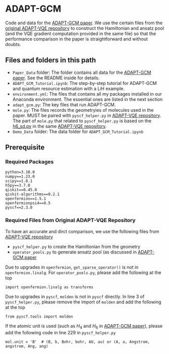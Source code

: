 # ADAPT-GCM

Code and data for the [ADAPT-GCM paper](https://arxiv.org/abs/2312.07691). We use the certain files from the [original ADAPT-VQE repository](https://github.com/mayhallgroup/adapt-vqe/tree/master/src) to construct the Hamiltonian and ansatz pool (and the VQE gradient computation provided in the same file) so that the performance comparison in the paper is straightforward and without doubts.

## Files and folders in this path
* `Paper_Data` folder: The folder contains all data for the [ADAPT-GCM paper](https://arxiv.org/abs/2312.07691). See the README inside for details.
* `ADAPT_GCM_Tutorial.ipynb`: The step-by-step tutorial for ADAPT-GCM and quantum resource estimation with a LiH example.
* `environment.yml`: The files that contains all my packages installed in our Anaconda environment. The essential ones are listed in the next section
* `adapt_gcm.py`: The key files that run ADAPT-GCM.
* `mole.py`: The files records the geometryies of molecules used in the paper. MUST be paired with `pyscf_helper.py` in [ADAPT-VQE repository](https://github.com/mayhallgroup/adapt-vqe/tree/master/src). The part of `mole.py` that related to `pyscf_helper.py` is based on the [h6_sd.py](https://github.com/mayhallgroup/adapt-vqe/blob/master/examples/h6_sd.py) in the same [ADAPT-VQE repository](https://github.com/mayhallgroup/adapt-vqe/tree/master/src).
* `Demo_Data` folder: The data folder for `ADAPT_GCM_Tutorial.ipynb`


## Prerequisite

### Required Packages
```text
python=3.10.0
numpy==1.23.0
scipy==1.8.1
h5py==3.7.0
qiskit==0.45.0
qiskit-algorithms==0.2.1
openfermion==1.5.1
openfermionpsi4==0.5
pyscf==2.3.0
```

### Required Files from Original ADAPT-VQE Repository

To have an accurate and dirct comparison, we use the following files from [ADAPT-VQE repository](https://github.com/mayhallgroup/adapt-vqe/tree/master/src)
* `pyscf_helper.py` to create the Hamiltonian from the geometry
* `operator_pools.py` to generate ansatz pool (as discussed in [ADAPT-GCM paper](https://arxiv.org/abs/2312.07691)


Due to upgrades in `openfermion`, `get_sparse_operator()` is not in `openfermion.linalg`. For `operator_pools.py`, please add the following at the top
```
import openfermion.linalg as transforms 
```

Due to upgrades in `pyscf`, `molden` is not in `pyscf` directly. In line 3 of `pyscf_helper.py`, please remove the import of `molden` and add the following at the top
```
from pyscf.tools import molden
```
If the atomic unit is used (such as $H_4$ and $H_6$ in [ADAPT-GCM paper](https://arxiv.org/abs/2312.07691)), please add the following code in line 229 in `pyscf_helper.py`
```
mol.unit = 'B'  # (B, b, Bohr, bohr, AU, au) or (A, a, Angstrom, angstrom, Ang, ang)
```
